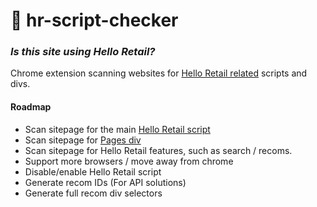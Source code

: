 # :shaved_ice: hr-script-checker

### _Is this site using Hello Retail?_

Chrome extension scanning websites for [Hello Retail related](https://support.helloretail.com/t/83htvh3) scripts and divs.

#### Roadmap

- Scan sitepage for the main [Hello Retail script](https://support.helloretail.com/t/83htvh3)
- Scan sitepage for [Pages div](https://support.helloretail.com/t/q6h5hsj/how-to-set-up-pages#advanced-syntax)
- Scan sitepage for Hello Retail features, such as search / recoms.
- Support more browsers / move away from chrome
- Disable/enable Hello Retail script
- Generate recom IDs (For API solutions)
- Generate full recom div selectors
